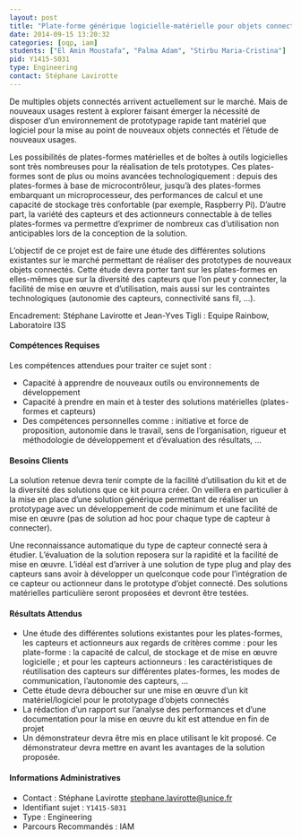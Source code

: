 ```yaml
---
layout: post
title: "Plate-forme générique logicielle-matérielle pour objets connectés"
date: 2014-09-15 13:20:32
categories: [oqp, iam]
students: ["El Amin Moustafa", "Palma Adam", "Stirbu Maria-Cristina"]
pid: Y1415-S031
type: Engineering
contact: Stéphane Lavirotte
---
```

       


De multiples objets connectés arrivent actuellement sur le marché. Mais de nouveaux usages restent à explorer faisant émerger la nécessité de disposer d’un environnement de prototypage rapide tant matériel que logiciel pour la mise au point de nouveaux objets connectés et l’étude de nouveaux usages.

Les possibilités de plates-formes matérielles et de boîtes à outils logicielles sont très nombreuses pour la réalisation de tels prototypes. Ces plates-formes sont de plus ou moins avancées technologiquement : depuis des plates-formes à base de microcontrôleur, jusqu’à des plates-formes embarquant un microprocesseur, des performances de calcul et une capacité de stockage très confortable (par exemple, Raspberry Pi). D’autre part, la variété des capteurs et des actionneurs connectable à de telles plates-formes va permettre d’exprimer de nombreux cas d’utilisation non anticipables lors de la conception de la solution.

L’objectif de ce projet est de faire une étude des différentes solutions existantes sur le marché permettant de réaliser des prototypes de nouveaux objets connectés. Cette étude devra porter tant sur les plates-formes en elles-mêmes que sur la diversité des capteurs que l’on peut y connecter, la facilité de mise en œuvre et d’utilisation, mais aussi sur les contraintes technologiques (autonomie des capteurs, connectivité sans fil, …).

Encadrement: Stéphane Lavirotte et Jean-Yves Tigli : Equipe Rainbow, Laboratoire I3S

#### Compétences Requises
Les compétences attendues pour traiter ce sujet sont :

-	Capacité à apprendre de nouveaux outils ou environnements de développement
-	Capacité à prendre en main et à tester des solutions matérielles (plates-formes et capteurs)
-	Des compétences personnelles comme : initiative et force de proposition, autonomie dans le travail, sens de l’organisation, rigueur et méthodologie de développement et d’évaluation des résultats, …


#### Besoins Clients

La solution retenue devra tenir compte de la facilité d’utilisation du kit et de la diversité des solutions que ce kit pourra créer. On veillera en particulier à la mise en place d’une solution générique permettant de réaliser un prototypage avec un développement de code minimum et une facilité de mise en œuvre (pas de solution ad hoc pour chaque type de capteur à connecter). 

Une reconnaissance automatique du type de capteur connecté sera à étudier.
L’évaluation de la solution reposera sur la rapidité et la facilité de mise en œuvre. L’idéal est d’arriver à une solution de type plug and play des capteurs sans avoir à développer un quelconque code pour l’intégration de ce capteur ou actionneur dans le prototype d’objet connecté.
Des solutions matérielles particulière seront proposées et devront être testées.

#### Résultats Attendus
- Une étude des différentes solutions existantes pour les plates-formes, les capteurs et actionneurs aux regards de critères comme : pour les plate-forme : la capacité de calcul, de stockage et de mise en œuvre logicielle ; et pour les capteurs actionneurs : les caractéristiques de réutilisation des capteurs sur différentes plates-formes, les modes de communication, l’autonomie des capteurs, …
- Cette étude devra déboucher sur une mise en œuvre d’un kit matériel/logiciel pour le prototypage d’objets connectés
- La rédaction d’un rapport sur l’analyse des performances et d’une documentation pour la mise en œuvre du kit est attendue en fin de projet
- Un démonstrateur devra être mis en place utilisant le kit proposé. Ce démonstrateur devra mettre en avant les avantages de la solution proposée.
     

#### Informations Administratives
  * Contact : Stéphane Lavirotte <stephane.lavirotte@unice.fr>
  * Identifiant sujet : `Y1415-S031`
  * Type : Engineering
  * Parcours Recommandés : IAM
     
